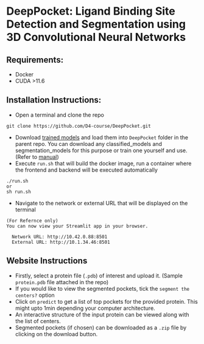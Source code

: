 # DeepPocket: Ligand Binding Site Detection and Segmentation using 3D Convolutional Neural Networks

## Requirements: 
- Docker
- CUDA >11.6

## Installation Instructions:
- Open a terminal and clone the repo
```
git clone https://github.com/D4-course/DeepPocket.git
```
- Download [trained models](https://iiitaphyd-my.sharepoint.com/:f:/g/personal/rishal_aggarwal_research_iiit_ac_in/EoJSrvuiKPlAluOJLjTzfpcBT2fVRdq8Sr4BMmil0_tvHw?e=Kj7reS) and load them into ```DeepPocket``` folder in the parent repo. You can download any classified_models and segmentation_models for this purpose or train one yourself and use. (Refer to [manual](./MANUAL.md))
- Execute ```run.sh``` that will build the docker image, run a container where the frontend and backend will be executed automatically
```
./run.sh
or
sh run.sh
```
- Navigate to the network or external URL that will be displayed on the terminal
```
(For Refernce only)
You can now view your Streamlit app in your browser.

  Network URL: http://10.42.0.88:8501
  External URL: http://10.1.34.46:8501
```
## Website Instructions
- Firstly, select a protein file (```.pdb```) of interest and upload it. (Sample ```protein.pdb``` file attached in the repo)
- If you would like to view the segmented pockets, tick the ```segment the centers?``` option
- Click on ```predict``` to get a list of top pockets for the provided protein. This might upto 1min depending your computer architecture.
- An interactive structure of the input protein can be viewed along with the list of centers. 
- Segmented pockets (if chosen) can be downloaded as a ```.zip``` file by clicking on the download button.
